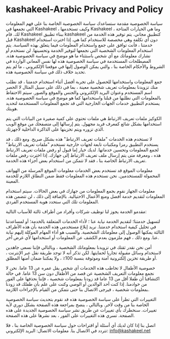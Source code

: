 # kashakeel-Arabic Privacy and Policy

سياسة الخصوصية
مقدمة
ستساعدك سياسة الخصوصية الخاصة بنا على فهم المعلومات التي نجمعها في Kashakeel ، وكيف تستخدمها Kashakeel ، وما هي الخيارات المتاحة لك. قام Kashakeel ببناء تطبيق kashakeel كتطبيق مجاني. يتم توفير هذه الخدمة من قبل Kashakeel دون أي تكلفة وهي مخصصة للاستخدام كما هي. إذا اخترت استخدام خدمتنا ، فأنت توافق على جمع واستخدام المعلومات فيما يتعلق بهذه السياسة. يتم استخدام المعلومات الشخصية التي نجمعها لتوفير الخدمة وتحسينها. لن نستخدم أو نشارك معلوماتك مع أي شخص باستثناء ما هو موضح في سياسة الخصوصية هذه.
المصطلحات المستخدمة في سياسة الخصوصية هذه لها نفس المعاني الواردة في الشروط والأحكام الخاصة بنا ، والتي يمكن الوصول إليها في موقعنا الإلكتروني ، ما لم يتم تحديد خلاف ذلك في سياسة الخصوصية هذه.

جمع المعلومات واستخدامها
للحصول على تجربة أفضل أثناء استخدام خدمتنا ، قد نطلب منك تزويدنا بمعلومات تعريف شخصية معينة ، بما في ذلك على سبيل المثال لا الحصر اسم المستخدم وعنوان البريد الإلكتروني والجنس والموقع والصور. سيتم الاحتفاظ بالمعلومات التي نطلبها من قبلنا واستخدامها كما هو موضح في سياسة الخصوصية هذه.
يستخدم التطبيق خدمات الجهات الخارجية التي قد تجمع المعلومات المستخدمة لتحديد هويتك.


الكوكيز
ملفات تعريف الارتباط هي ملفات تحتوي على كمية صغيرة من البيانات التي يتم استخدامها بشكل شائع كمعرف فريد مجهول. يتم إرسالها إلى متصفحك من موقع الويب الذي تزوره ويتم تخزينها على الذاكرة الداخلية لأجهزتك.

لا تستخدم هذه الخدمات "ملفات تعريف الارتباط" هذه بشكل صريح. ومع ذلك ، قد يستخدم التطبيق رمزا ومكتبات تابعة لجهات خارجية تستخدم "ملفات تعريف الارتباط" لجمع المعلومات وتحسين خدماتها. لديك خيار إما قبول أو رفض ملفات تعريف الارتباط هذه ، ومعرفة متى يتم إرسال ملف تعريف الارتباط إلى جهازك. إذا اخترت رفض ملفات تعريف الارتباط الخاصة بنا ، فقد لا تتمكن من استخدام بعض أجزاء هذه الخدمة.


معلومات الموقع
قد تستخدم بعض الخدمات معلومات الموقع المرسلة من الهواتف المحمولة للمستخدمين. نحن نستخدم هذه المعلومات فقط ضمن النطاق اللازم للخدمة المعينة.

معلومات الجهاز
نقوم بجمع المعلومات من جهازك في بعض الحالات. سيتم استخدام المعلومات لتقديم خدمة أفضل ومنع الأعمال الاحتيالية. بالإضافة إلى ذلك ، لن تتضمن هذه المعلومات تلك التي ستحدد هوية المستخدم الفردي.

مقدمو الخدمة
يجوز لنا توظيف شركات وأفراد من أطراف ثالثة للأسباب التالية:

لتسهيل خدمتنا؛
لتقديم الخدمة نيابة عنا ؛
لأداء الخدمات المتعلقة بالخدمة؛ أو
لمساعدتنا في تحليل كيفية استخدام خدمتنا.
نريد إبلاغ مستخدمي هذه الخدمة بأن هذه الأطراف الثالثة يمكنها الوصول إلى معلوماتك الشخصية. والسبب هو أداء المهام الموكلة إليهم نيابة عنا. ومع ذلك ، فهم ملزمون بعدم الكشف عن المعلومات أو استخدامها لأي غرض آخر.

أمن
نحن نقدر ثقتك في تزويدنا بمعلوماتك الشخصية ، وبالتالي فإننا نسعى جاهدين لاستخدام وسائل مقبولة تجاريا لحمايتها. لكن تذكر أنه لا توجد طريقة نقل عبر الإنترنت ، أو طريقة تخزين إلكترونية آمنة وموثوقة بنسبة 100٪ ، ولا يمكننا ضمان أمنها المطلق.

خصوصية الأطفال
لا تخاطب هذه الخدمات أي شخص يقل عمره عن 13 عاما. نحن لا نجمع معلومات التعريف الشخصية عن قصد من الأطفال دون سن 13 عاما. في حالة اكتشافنا أن طفلا أقل من 13 عاما قد زودنا بمعلومات شخصية ، فإننا نحذفها على الفور من خوادمنا. إذا كنت أحد الوالدين أو الوصي وكنت على علم بأن طفلك قد زودنا بمعلومات شخصية ، فيرجى الاتصال بنا حتى نتمكن من القيام بالإجراءات اللازمة.

التغييرات التي تطرأ على سياسة الخصوصية هذه
قد نقوم بتحديث سياسة الخصوصية الخاصة بنا من وقت لآخر. وبالتالي ، ينصح بمراجعة هذه الصفحة بشكل دوري لأية تغييرات. سنخطرك بأي تغييرات عن طريق نشر سياسة الخصوصية الجديدة على هذه الصفحة. تسري هذه التغييرات على الفور ، بعد نشرها على هذه الصفحة.

اتصل بنا
إذا كان لديك أي أسئلة أو اقتراحات حول سياسة الخصوصية الخاصة بنا ، فلا تتردد في الاتصال بنا.
معلومات الاتصال:
البريد الإلكتروني: info@kashakeel.net
